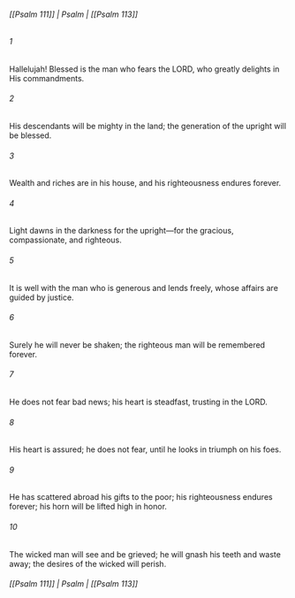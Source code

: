 ###### [[Psalm 111]] | Psalm | [[Psalm 113]]

###### 1
Hallelujah! Blessed is the man who fears the LORD, who greatly delights in His commandments.
###### 2
His descendants will be mighty in the land; the generation of the upright will be blessed.
###### 3
Wealth and riches are in his house, and his righteousness endures forever.
###### 4
Light dawns in the darkness for the upright—for the gracious, compassionate, and righteous.
###### 5
It is well with the man who is generous and lends freely, whose affairs are guided by justice.
###### 6
Surely he will never be shaken; the righteous man will be remembered forever.
###### 7
He does not fear bad news; his heart is steadfast, trusting in the LORD.
###### 8
His heart is assured; he does not fear, until he looks in triumph on his foes.
###### 9
He has scattered abroad his gifts to the poor; his righteousness endures forever; his horn will be lifted high in honor.
###### 10
The wicked man will see and be grieved; he will gnash his teeth and waste away; the desires of the wicked will perish.

###### [[Psalm 111]] | Psalm | [[Psalm 113]]
